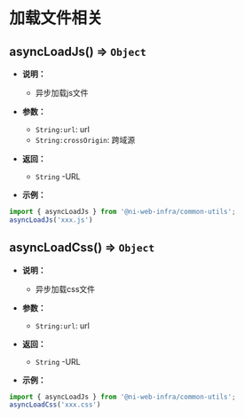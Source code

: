 # 加载文件相关

## asyncLoadJs() ⇒ `Object`
- **说明：**
  - 异步加载js文件
- **参数：**
  - `String:url`: url
  - `String:crossOrigin`: 跨域源
- **返回：** 
  - `String` -URL

- **示例：**

```js
import { asyncLoadJs } from '@ni-web-infra/common-utils';
asyncLoadJs('xxx.js')
```

## asyncLoadCss() ⇒ `Object`
- **说明：**
  - 异步加载css文件
- **参数：**
  - `String:url`: url
- **返回：** 
  - `String` -URL

- **示例：**

```js
import { asyncLoadJs } from '@ni-web-infra/common-utils';
asyncLoadCss('xxx.css')
```